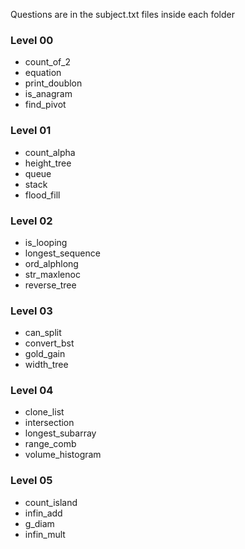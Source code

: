 Questions are in the subject.txt files inside each folder

### Level 00
  - count_of_2
  - equation
  - print_doublon
  - is_anagram
  - find_pivot

### Level 01
  - count_alpha
  - height_tree
  - queue
  - stack
  - flood_fill

### Level 02
  - is_looping
  - longest_sequence
  - ord_alphlong
  - str_maxlenoc
  - reverse_tree

### Level 03
  - can_split
  - convert_bst
  - gold_gain
  - width_tree

### Level 04
  - clone_list
  - intersection
  - longest_subarray
  - range_comb
  - volume_histogram

### Level 05
  - count_island
  - infin_add
  - g_diam
  - infin_mult
